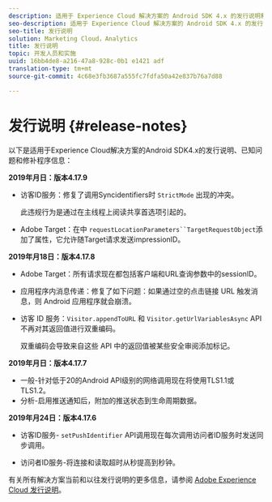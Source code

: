 ```yaml
---
description: 适用于 Experience Cloud 解决方案的 Android SDK 4.x 的发行说明和已知问题。
seo-description: 适用于 Experience Cloud 解决方案的 Android SDK 4.x 的发行说明和已知问题。
seo-title: 发行说明
solution: Marketing Cloud，Analytics
title: 发行说明
topic: 开发人员和实施
uuid: 16bb4de8-a216-47a8-928c-0b1 e1421 adf
translation-type: tm+mt
source-git-commit: 4c68e3fb3687a555fc7fdfa50a42e837b76a7d88

---
```



# 发行说明 {#release-notes}

以下是适用于Experience Cloud解决方案的Android SDK4.x的发行说明、已知问题和修补程序信息：

**2019年月日：版本4.17.9**

* 访客ID服务：修复了调用Syncidentifiers时 `StrictMode` 出现的冲突。

   此违规行为是通过在主线程上阅读共享首选项引起的。

* Adobe Target：在中 `requestLocationParameters``TargetRequestObject`添加了属性，它允许随Target请求发送impressionID。

**2019年月18日：版本4.17.8**

* Adobe Target：所有请求现在都包括客户端和URL查询参数中的sessionID。
* 应用程序内消息传递：修复了如下问题：如果通过空的点击链接 URL 触发消息，则 Android 应用程序就会崩溃。
* 访客 ID 服务：`Visitor.appendToURL` 和 `Visitor.getUrlVariablesAsync` API 不再对其返回值进行双重编码。

   双重编码会导致来自这些 API 中的返回值被某些安全审阅添加标记。

**2019年月日：版本4.17.7**

* 一般-针对低于20的Android API级别的网络调用现在将使用TLS1.1或TLS1.2。
* 分析-启用推送通知后，附加的推送状态到生命周期数据。

**2019年月24日：版本4.17.6**

* 访客ID服务-
   `setPushIdentifier` API调用现在每次调用访问者ID服务时发送同步调用。

* 访问者ID服务-将连接和读取超时从秒提高到秒钟。


有关所有解决方案当前和以往发行说明的更多信息，请参阅 [Adobe Experience Cloud 发行说明](https://marketing.adobe.com/resources/help/en_US/whatsnew/)。
